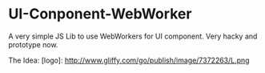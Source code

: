 # UI-Conponent-WebWorker
A very simple JS Lib to use WebWorkers for UI component.
Very hacky and prototype now.

The Idea:
[logo]: http://www.gliffy.com/go/publish/image/7372263/L.png

